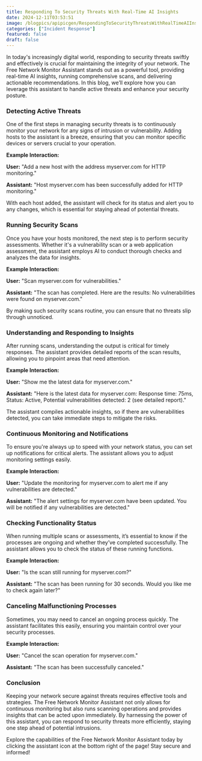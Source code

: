 ```yaml
---
title: Responding To Security Threats With Real-Time AI Insights
date: 2024-12-11T03:53:51
image: /blogpics/apipicgen/RespondingToSecurityThreatsWithRealTimeAIInsights-4YJ5LWW78O.jpg
categories: ["Incident Response"]
featured: false
draft: false
---
```

In today's increasingly digital world, responding to security threats swiftly and effectively is crucial for maintaining the integrity of your network. The Free Network Monitor Assistant stands out as a powerful tool, providing real-time AI insights, running comprehensive scans, and delivering actionable recommendations. In this blog, we’ll explore how you can leverage this assistant to handle active threats and enhance your security posture.

### Detecting Active Threats

One of the first steps in managing security threats is to continuously monitor your network for any signs of intrusion or vulnerability. Adding hosts to the assistant is a breeze, ensuring that you can monitor specific devices or servers crucial to your operation. 

**Example Interaction:**

**User:** "Add a new host with the address myserver.com for HTTP monitoring."

**Assistant:** "Host myserver.com has been successfully added for HTTP monitoring."

With each host added, the assistant will check for its status and alert you to any changes, which is essential for staying ahead of potential threats.

### Running Security Scans

Once you have your hosts monitored, the next step is to perform security assessments. Whether it's a vulnerability scan or a web application assessment, the assistant employs AI to conduct thorough checks and analyzes the data for insights.

**Example Interaction:**

**User:** "Scan myserver.com for vulnerabilities."

**Assistant:** "The scan has completed. Here are the results: No vulnerabilities were found on myserver.com."

By making such security scans routine, you can ensure that no threats slip through unnoticed.

### Understanding and Responding to Insights

After running scans, understanding the output is critical for timely responses. The assistant provides detailed reports of the scan results, allowing you to pinpoint areas that need attention. 

**Example Interaction:**

**User:** "Show me the latest data for myserver.com."

**Assistant:** "Here is the latest data for myserver.com: Response time: 75ms, Status: Active, Potential vulnerabilities detected: 2 (see detailed report)."

The assistant compiles actionable insights, so if there are vulnerabilities detected, you can take immediate steps to mitigate the risks.

### Continuous Monitoring and Notifications

To ensure you're always up to speed with your network status, you can set up notifications for critical alerts. The assistant allows you to adjust monitoring settings easily.

**Example Interaction:**

**User:** "Update the monitoring for myserver.com to alert me if any vulnerabilities are detected."

**Assistant:** "The alert settings for myserver.com have been updated. You will be notified if any vulnerabilities are detected."

### Checking Functionality Status

When running multiple scans or assessments, it’s essential to know if the processes are ongoing and whether they’ve completed successfully. The assistant allows you to check the status of these running functions.

**Example Interaction:**

**User:** "Is the scan still running for myserver.com?"

**Assistant:** "The scan has been running for 30 seconds. Would you like me to check again later?"

### Canceling Malfunctioning Processes

Sometimes, you may need to cancel an ongoing process quickly. The assistant facilitates this easily, ensuring you maintain control over your security processes.

**Example Interaction:**

**User:** "Cancel the scan operation for myserver.com."

**Assistant:** "The scan has been successfully canceled."

### Conclusion

Keeping your network secure against threats requires effective tools and strategies. The Free Network Monitor Assistant not only allows for continuous monitoring but also runs scanning operations and provides insights that can be acted upon immediately. By harnessing the power of this assistant, you can respond to security threats more efficiently, staying one step ahead of potential intrusions.

Explore the capabilities of the Free Network Monitor Assistant today by clicking the assistant icon at the bottom right of the page! Stay secure and informed!